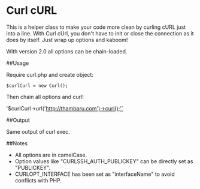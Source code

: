 # Curl cURL

This is a helper class to make your code more clean by curling cURL just into a line. With Curl cUrl, you don't have to init or close the connection as it does by itself. Just wrap up options and kaboom!

With version 2.0 all options can be chain-loaded.

##Usage

Require curl.php and create object:

`$curlCurl = new Curl();`

Then chain all options and curl!

'$curlCurl->url('http://thambaru.com')->curl();'`

##Output

Same output of curl exec.

##Notes

* All options are in camelCase.
* Option values like "CURLSSH_AUTH_PUBLICKEY" can be directly set as "PUBLICKEY".
* CURLOPT_INTERFACE has been set as "interfaceName" to avoid conflicts with PHP.
